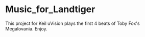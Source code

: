 # Music_for_Landtiger

This project for Keil uVision plays the first 4 beats of Toby Fox's Megalovania. Enjoy.
